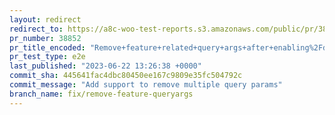 ```yaml
---
layout: redirect
redirect_to: https://a8c-woo-test-reports.s3.amazonaws.com/public/pr/38852/e2e/index.html
pr_number: 38852
pr_title_encoded: "Remove+feature+related+query+args+after+enabling%2Fdisabling+it"
pr_test_type: e2e
last_published: "2023-06-22 13:26:38 +0000"
commit_sha: 445641fac4dbc80450ee167c9809e35fc504792c
commit_message: "Add support to remove multiple query params"
branch_name: fix/remove-feature-queryargs
---
```

